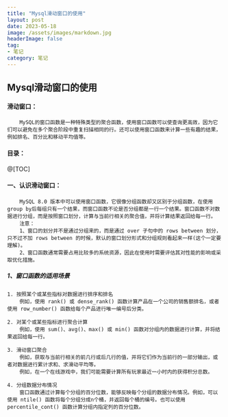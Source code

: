 ```yaml
---
title: "Mysql滑动窗口的使用"
layout: post
date: 2023-05-18
image: /assets/images/markdown.jpg
headerImage: false
tag:
- 笔记
category: 笔记
---
```


## Mysql滑动窗口的使用

#### 滑动窗口：   
		MySQL的窗口函数是一种特殊类型的聚合函数，使用窗口函数可以使查询更高效，因为它们可以避免在多个聚合阶段中重复扫描相同的行。还可以使用窗口函数来计算一些有趣的结果，例如排名、百分比和移动平均值等。
	
#### 目录：

@[TOC]
#### 一、认识滑动窗口：    

		MySQL 8.0 版本中可以使用窗口函数，它很像分组函数却又区别于分组函数，在使用group by后每组只有一个结果，而窗口函数不论是否分组都是一行一个结果。窗口函数不对数据进行分组，而是按照窗口划分，计算与当前行相关的聚合值，并将计算结果返回给每一行。 
		注意：
		1、窗口的划分并不是通过分组来的，而是通过 over 子句中的 rows between 划分，只不过不加 rows between 的时候，默认的窗口划分形式和分组规则看起来一样(这个一定要理解)。  
		2、窗口函数通常需要占用比较多的系统资源，因此在使用时需要评估其对性能的影响或采取优化措施。
		
##### 1、窗口函数的适用场景  

	1. 按照某个或某些指标对数据进行排序和排名
		例如，使用 rank() 或 dense_rank() 函数计算产品在一个公司的销售额排名，或者使用 row_number() 函数给每个产品进行唯一编号后分类。
	
	2. 对某个或某些指标进行聚合计算  
		例如，使用 sum()、avg()、max() 或 min() 函数对分组内的数据进行计算，并将结果返回给每一行。
	
	3. 滑动窗口聚合  
		例如，获取与当前行相关的前几行或后几行的值，并将它们作为当前行的一部分输出，或者对数据进行累计求和、求滑动平均等。
		例如，在一个在线游戏中，我们可能需要计算所有玩家最近一小时内的获得积分总数。
	
	4. 分组数据分布情况
		窗口函数通过计算每个分组的百分位数，能够反映每个分组的数据分布情况。例如，可以使用 ntile() 函数将每个分组分成n个桶，并返回每个桶的编号。也可以使用 percentile_cont() 函数计算分组内指定列的百分位数。



	
